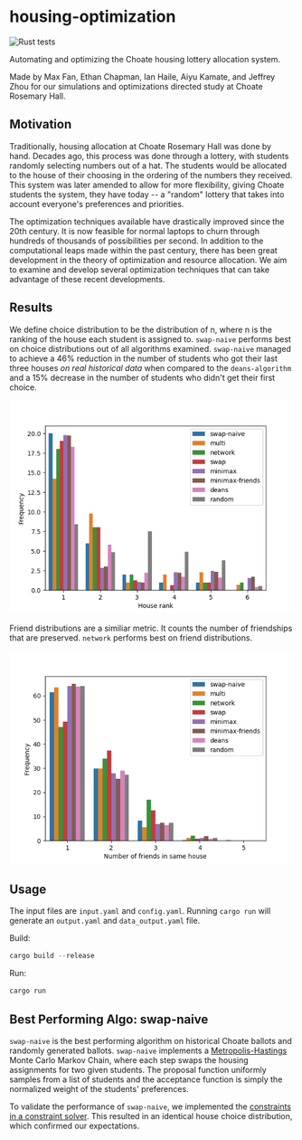 # housing-optimization
![Rust tests](https://github.com/ChoateProgrammingUnion/housing-optimization/workflows/Rust%20tests/badge.svg)

Automating and optimizing the Choate housing lottery allocation system.

Made by Max Fan, Ethan Chapman, Ian Haile, Aiyu Kamate, and Jeffrey Zhou for our simulations and optimizations directed study at Choate Rosemary Hall.

## Motivation
Traditionally, housing allocation at Choate Rosemary Hall was done by hand.
Decades ago, this process was done through a lottery, with students randomly selecting numbers out of a hat.
The students would be allocated to the house of their choosing in the ordering of the numbers they received.
This system was later amended to allow for more flexibility, giving Choate students the system, they have today -- a "random" lottery that takes into account everyone's preferences and priorities.

The optimization techniques available have drastically improved since the 20th century.
It is now feasible for normal laptops to churn through hundreds of thousands of possibilities per second.
In addition to the computational leaps made within the past century, there has been great development in the theory of optimization and resource allocation.
We aim to examine and develop several optimization techniques that can take advantage of these recent developments.

## Results
We define choice distribution to be the distribution of n, where n is the ranking of the house each student is assigned to. 
`swap-naive` performs best on choice distributions out of all algorithms examined.
`swap-naive` managed to achieve a 46% reduction in the number of students who got their last three houses *on real historical data* when compared to the `deans-algorithm` and a 15% decrease in the number of students who didn't get their first choice.

![Choice Distribution](choice_distribution.png)

Friend distributions are a similiar metric. 
It counts the number of friendships that are preserved. 
`network` performs best on friend distributions.

![Friend Distribution](friend_distribution.png)

## Usage
The input files are `input.yaml` and `config.yaml`.
Running `cargo run` will generate an `output.yaml` and `data_output.yaml` file.

Build:
```rs
cargo build --release
```
Run:
```rs
cargo run
```

## Best Performing Algo: swap-naive
`swap-naive` is the best performing algorithm on historical Choate ballots and randomly generated ballots.
`swap-naive` implements a [Metropolis-Hastings]() Monte Carlo Markov Chain, where each step swaps the housing assignments for two given students.
The proposal function uniformly samples from a list of students and the acceptance function is simply the normalized weight of the students' preferences.

To validate the performance of `swap-naive`, we implemented the [constraints in a constraint solver](https://github.com/ChoateProgrammingUnion/housing-optimization/blob/master/constraint-optimizer/experiment.py). This resulted in an identical house choice distribution, which confirmed our expectations.

